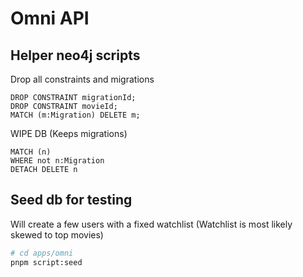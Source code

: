 # Omni API

## Helper neo4j scripts

Drop all constraints and migrations
```cql
DROP CONSTRAINT migrationId;
DROP CONSTRAINT movieId;
MATCH (m:Migration) DELETE m;
```

WIPE DB (Keeps migrations)
```cql
MATCH (n)
WHERE not n:Migration
DETACH DELETE n
```

## Seed db for testing

Will create a few users with a fixed watchlist (Watchlist is most likely skewed to top movies)

```bash
# cd apps/omni
pnpm script:seed
```
